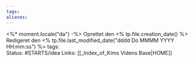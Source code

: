 ```yaml
---
tags:
aliases:
---
```

<%* moment.locale("da") -%>
Oprettet den <% tp.file.creation_date() %>
Redigeret den <% tp.file.last_modified_date("dddd Do MMMM YYYY HH:mm:ss") %>
tags:  
Status: #STARTS/idea 
Links: [[_Index_of_Kims Videns Base|HOME]]

